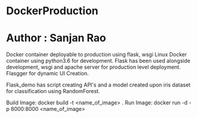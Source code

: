 # DockerProduction
# Author : Sanjan Rao
Docker container deployable to production using flask, wsgi 
Linux Docker container using python3.6 for development.
Flask has been used alongside development, wsgi and apache server for production level deployment.
Flasgger for dynamic UI Creation.

Flask_demo has script creating API's and a model created upon iris dataset for classification using RandomForest.

Build Image: docker build -t <name_of_image> .
Run Image: docker run -d -p 8000:8000 <name_of_image>
